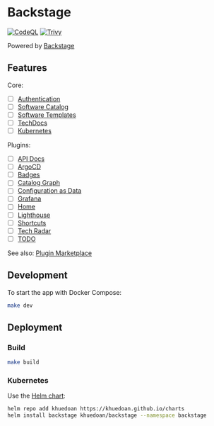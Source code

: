 # Backstage

[![CodeQL](https://github.com/khuedoan/backstage/actions/workflows/codeql-analysis.yml/badge.svg)](https://github.com/khuedoan/backstage/actions/workflows/codeql-analysis.yml)
[![Trivy](https://github.com/khuedoan/backstage/actions/workflows/trivy-analysis.yml/badge.svg)](https://github.com/khuedoan/backstage/actions/workflows/trivy-analysis.yml)

Powered by [Backstage](https://backstage.io)

## Features

Core:

- [ ] [Authentication](https://backstage.io/docs/auth)
- [ ] [Software Catalog](https://backstage.io/docs/features/software-catalog/software-catalog-overview)
- [ ] [Software Templates](https://backstage.io/docs/features/software-templates/software-templates-index)
- [ ] [TechDocs](https://backstage.io/docs/features/techdocs/techdocs-overview)
- [ ] [Kubernetes](https://backstage.io/docs/features/kubernetes/overview)

Plugins:

- [ ] [API Docs](https://github.com/backstage/backstage/blob/master/plugins/api-docs/README.md)
- [ ] [ArgoCD](https://roadie.io/backstage/plugins/argo-cd/?utm_source=backstage.io&utm_medium=marketplace&utm_campaign=argo-cd)
- [ ] [Badges](https://github.com/backstage/backstage/blob/master/plugins/badges/README.md)
- [ ] [Catalog Graph](https://github.com/backstage/backstage/blob/master/plugins/catalog-graph/README.md)
- [ ] [Configuration as Data](https://github.com/GoogleContainerTools/kpt-backstage-plugins/tree/main/plugins/cad)
- [ ] [Grafana](https://github.com/K-Phoen/backstage-plugin-grafana)
- [ ] [Home](https://github.com/backstage/backstage/blob/master/plugins/home/README.md)
- [ ] [Lighthouse](https://github.com/backstage/backstage/tree/master/plugins/lighthouse)
- [ ] [Shortcuts](https://github.com/backstage/backstage/blob/master/plugins/shortcuts/README.md)
- [ ] [Tech Radar](https://github.com/backstage/backstage/tree/master/plugins/tech-radar)
- [ ] [TODO](https://github.com/backstage/backstage/tree/master/plugins/todo)

See also: [Plugin Marketplace](https://backstage.io/plugins)

## Development

To start the app with Docker Compose:

```sh
make dev
```

## Deployment

### Build

```sh
make build
```

### Kubernetes

Use the [Helm chart](https://github.com/khuedoan/charts/tree/master/charts/backstage):

```sh
helm repo add khuedoan https://khuedoan.github.io/charts
helm install backstage khuedoan/backstage --namespace backstage
```
